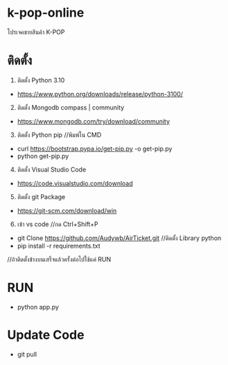 # k-pop-online
โปรเจคขายสินค้า K-POP

# ติดตั้ง
1. ติดตั้ง Python 3.10
- https://www.python.org/downloads/release/python-3100/
2. ติดตั้ง Mongodb compass | community
- https://www.mongodb.com/try/download/community
3. ติดตั้ง Python pip
//พิมพ์ใน CMD
- curl https://bootstrap.pypa.io/get-pip.py -o get-pip.py
- python get-pip.py
4. ติดตั้ง Visual Studio Code
- https://code.visualstudio.com/download
5. ติดตั้ง git Package
- https://git-scm.com/download/win

6. เข้า vs code
//กด Ctrl+Shift+P
- git Clone https://github.com/Audywb/AirTicket.git
//ติดตั้ง Library python
- pip install -r requirements.txt

//ถ้าติดตั้งข้างบนเสร็จแล้วครั้งต่อไปใช้แค่ RUN
# RUN
- python app.py

# Update Code
- git pull

